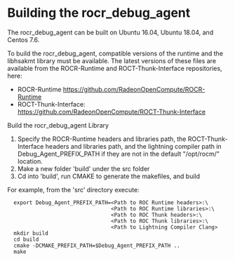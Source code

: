 # Building the rocr_debug_agent

The rocr_debug_agent can be built on Ubuntu 16.04, Ubuntu 18.04, and Centos 7.6.

To build the rocr_debug_agent, compatible versions of the runtime and the
libhsakmt library must be available. The latest versions of these files are
available from the ROCR-Runtime and ROCT-Thunk-Interface repositories, here:

* ROCR-Runtime https://github.com/RadeonOpenCompute/ROCR-Runtime
* ROCT-Thunk-Interface: https://github.com/RadeonOpenCompute/ROCT-Thunk-Interface

Build the rocr_debug_agent Library

1. Specify the ROCR-Runtime headers and libraries path, the ROCT-Thunk-Interface
   headers and libraries path, and the lightning compiler path in Debug_Agent_PREFIX_PATH
   if they are not in the default "/opt/rocm/" location.
2. Make a new folder 'build' under the src folder
3. Cd into 'build', run CMAKE to generate the makefiles, and build

For example, from the 'src' directory execute:

````
  export Debug_Agent_PREFIX_PATH=<Path to ROC Runtime headers>:\
                                 <Path to ROC Runtime libraries>:\
                                 <Path to ROC Thunk headers>:\
                                 <Path to ROC Thunk libraries>:\
                                 <Path to Lightning Compiler Clang>
  mkdir build
  cd build
  cmake -DCMAKE_PREFIX_PATH=$Debug_Agent_PREFIX_PATH ..
  make
````
